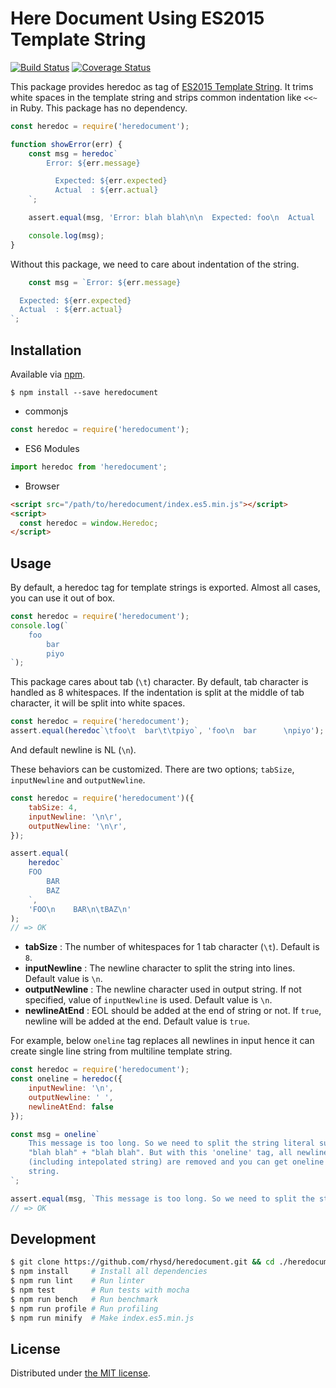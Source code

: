 Here Document Using ES2015 Template String
==========================================
[![Build Status](https://travis-ci.org/rhysd/heredocument.svg?branch=master)](https://travis-ci.org/rhysd/heredocument)
[![Coverage Status](https://coveralls.io/repos/github/rhysd/heredocument/badge.svg?branch=master)](https://coveralls.io/github/rhysd/heredocument?branch=master)

This package provides heredoc as tag of [ES2015 Template String](https://developer.mozilla.org/en-US/docs/Web/JavaScript/Reference/Template_literals).
It trims white spaces in the template string and strips common indentation like `<<~` in Ruby.
This package has no dependency.

```javascript
const heredoc = require('heredocument');

function showError(err) {
    const msg = heredoc`
        Error: ${err.message}

          Expected: ${err.expected}
          Actual  : ${err.actual}
    `;

    assert.equal(msg, 'Error: blah blah\n\n  Expected: foo\n  Actual  : bar\n');

    console.log(msg);
}
```

Without this package, we need to care about indentation of the string.

```javascript
    const msg = `Error: ${err.message}

  Expected: ${err.expected}
  Actual  : ${err.actual}
`;
```

## Installation

Available via [npm](https://www.npmjs.com).

```
$ npm install --save heredocument
```

- commonjs

```javascript
const heredoc = require('heredocument');
```

- ES6 Modules

```javascript
import heredoc from 'heredocument';
```

- Browser

```html
<script src="/path/to/heredocument/index.es5.min.js"></script>
<script>
  const heredoc = window.Heredoc;
</script>
```

## Usage

By default, a heredoc tag for template strings is exported. Almost all cases, you can use it out of box.

```javascript
const heredoc = require('heredocument');
console.log(`
    foo
        bar
        piyo
`);
```

This package cares about tab (`\t`) character. By default, tab character is handled as 8 whitespaces.
If the indentation is split at the middle of tab character, it will be split into white spaces.

```javascript
const heredoc = require('heredocument');
assert.equal(heredoc`\tfoo\t  bar\t\tpiyo`, 'foo\n  bar      \npiyo');
```

And default newline is NL (`\n`).

These behaviors can be customized. There are two options; `tabSize`, `inputNewline` and `outputNewline`.

```javascript
const heredoc = require('heredocument')({
    tabSize: 4,
    inputNewline: '\n\r',
    outputNewline: '\n\r',
});

assert.equal(
    heredoc`
    FOO
        BAR
		BAZ
    `,
    'FOO\n    BAR\n\tBAZ\n'
);
// => OK
```

- **tabSize** : The number of whitespaces for 1 tab character (`\t`). Default is `8`.
- **inputNewline** : The newline character to split the string into lines. Default value is `\n`.
- **outputNewline** : The newline character used in output string. If not specified, value of `inputNewline` is used. Default value is `\n`.
- **newlineAtEnd** : EOL should be added at the end of string or not. If `true`, newline will be added at the end. Default value is `true`.

For example, below `oneline` tag replaces all newlines in input hence it can create single line string from multiline template string.

```javascript
const heredoc = require('heredocument');
const oneline = heredoc({
    inputNewline: '\n',
    outputNewline: ' ',
    newlineAtEnd: false
});

const msg = oneline`
    This message is too long. So we need to split the string literal such as
    "blah blah" + "blah blah". But with this 'oneline' tag, all newlines
    (including intepolated string) are removed and you can get oneline
    string.
`;

assert.equal(msg, `This message is too long. So we need to split the string literal such as "blah blah" + "blah blah". But with this 'oneline' tag, all newlines (including intepolated string) are removed and you can get oneline string.`);
// => OK
```

## Development

```sh
$ git clone https://github.com/rhysd/heredocument.git && cd ./heredocument
$ npm install     # Install all dependencies
$ npm run lint    # Run linter
$ npm test        # Run tests with mocha
$ npm run bench   # Run benchmark
$ npm run profile # Run profiling
$ npm run minify  # Make index.es5.min.js
```

## License

Distributed under [the MIT license](LICENSE).

